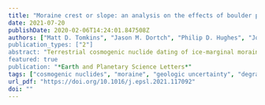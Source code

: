 ```yaml
---
title: "Moraine crest or slope: an analysis on the effects of boulder position on cosmogenic exposure age"
date: 2021-07-20
publishDate: 2020-02-06T14:24:01.847508Z
authors: ["Matt D. Tomkins", "Jason M. Dortch", "Philip D. Hughes", "Jonny J. Huck", "Raimon Pallàs", "Ángel Rodés", "James L. Allard", "Andrew G. Stimson", "Didier Bourlès", "Vincent R. Rinterknecht", "Laura Rodríguez-Rodríguez", "Vincent Jomelli", "Ramón Copons", "Iestyn D. Barr", "Christopher M. Darvill, "Thomas Bishop"]
publication_types: ["2"]
abstract: "Terrestrial cosmogenic nuclide dating of ice-marginal moraines can provide unique insights into Quaternary glacial history. However, pre- and post-depositional exposure histories of moraine boulders can introduce geologic uncertainty to numerical landform ages. To avoid geologic outliers, boulders are typically selected based on their depositional context and individual characteristics but while these criteria have good qualitative reasoning, many have not been tested quantitatively. Of these, boulder location is critical, as boulders located on moraine crests are prioritised, while those on moraine slopes are typically rejected. This study provides the first quantitative assessment of the relative utility of moraine crest and moraine slope sampling using new and published 10Be and 36Cl ages (n = 19) and Schmidt hammer sampling (SH; n = 635 moraine boulders, ∼19,050 SH R-values) in the northern and southern Pyrenees. These data show that for many of the studied moraines, the spatial distribution of “good” boulders is effectively random, with no consistent clustering on moraine crests, ice-proximal or -distal slopes. In turn, and in contrast to prior work, there is no clear penalty to either moraine crest or moraine slope sampling. Instead, we argue that landform stability exerts a greater influence on exposure age distributions than the characteristics of individual boulders. For the studied landforms, post-depositional stability is strongly influenced by sedimentology, with prolonged degradation of matrix-rich unconsolidated moraines while boulder-rich, matrix-poor moraines stabilised rapidly after deposition. While this pattern is unlikely to hold true in all settings, these data indicate that differences between landforms can be more significant than differences at the intra-landform scale. As ad hoc assessment of landform stability is extremely challenging based on geomorphological evidence alone, preliminary SH sampling, as utilised here, is a useful method to assess the temporal distribution of boulder exposure ages and to prioritise individual boulders for subsequent analysis."
featured: true
publication: "*Earth and Planetary Science Letters*"
tags: ["cosmogenic nuclides", "moraine", "geologic uncertainty", "degradation", "weathering", "Schmidt hammer"]
url_pdf: "https://doi.org/10.1016/j.epsl.2021.117092"
doi: ""
---
```


